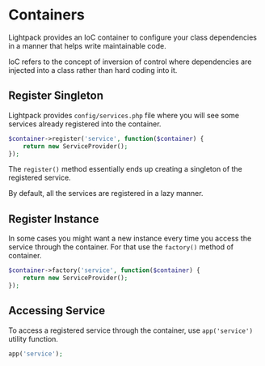 # Containers

Lightpack provides an IoC container to configure your class dependencies in a manner that
helps write maintainable code. 

<p class="tip">
IoC refers to the concept of inversion of control where dependencies are injected
into a class rather than hard coding into it.
</p>

## Register Singleton

Lightpack provides <code>config/services.php</code> file where you will see some 
services already registered into the container.

```php
$container->register('service', function($container) {
    return new ServiceProvider();
});
```

The <code>register()</code> method essentially ends up creating a singleton of the
registered service.

<p class="tip">
By default, all the services are registered in a lazy manner.
</p>

## Register Instance

In some cases you might want a new instance every time you access the service through
the container. For that use the <code>factory()</code> method of container.

```php
$container->factory('service', function($container) {
    return new ServiceProvider();
});
```

## Accessing Service

To access a registered service through the container, use <code>app('service')</code>
utility function. 

```php
app('service');
```